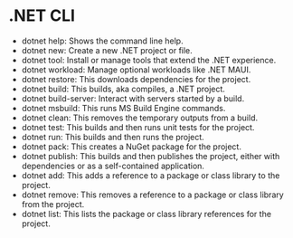 # .NET CLI
- dotnet help: Shows the command line help.
- dotnet new: Create a new .NET project or file.
- dotnet tool: Install or manage tools that extend the .NET experience.
- dotnet workload: Manage optional workloads like .NET MAUI.
- dotnet restore: This downloads dependencies for the project.
- dotnet build: This builds, aka compiles, a .NET project.
- dotnet build-server: Interact with servers started by a build.
- dotnet msbuild: This runs MS Build Engine commands.
- dotnet clean: This removes the temporary outputs from a build.
- dotnet test: This builds and then runs unit tests for the project.
- dotnet run: This builds and then runs the project.
- dotnet pack: This creates a NuGet package for the project.
- dotnet publish: This builds and then publishes the project, either with dependencies or as a self-contained application.
- dotnet add: This adds a reference to a package or class library to the project.
- dotnet remove: This removes a reference to a package or class library from the project.
- dotnet list: This lists the package or class library references for the project.
